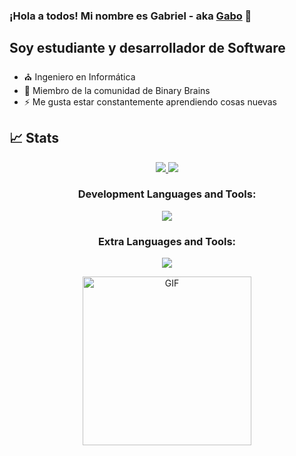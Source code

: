 ### ¡Hola a todos! Mi nombre es Gabriel - aka [Gabo][linkedin] 👋

## Soy estudiante y desarrollador de Software

- :church: Ingeniero en Informática
- :blue_heart: Miembro de la comunidad de Binary Brains
- ⚡ Me gusta estar constantemente aprendiendo cosas nuevas
## 📈 Stats 
<div align ="center">
  <a href="https://github.com/IngeGabo">
    <img src="https://github-readme-stats.vercel.app/api?username=IngeGabo&hide=stars&show_icons=true&theme=dracula&line_height=32">
  <img src="https://github-readme-stats.vercel.app/api/top-langs/?username=IngeGabo&count_private=true&theme=dracula">
  </a>
</div>
<div align="center">

<div align="center">
  <!--contenido 1-->
  <div align="center"> 
    <h3>Development Languages and Tools:</h3>
    <img  src="https://skillicons.dev/icons?i=github,java,maven,spring,hibernate,mysql" /> 
    <h3 >Extra Languages and Tools:</h3>
    <img  src="https://skillicons.dev/icons?i=js,html,css,c,arduino,py,vscode" /> 
  </div> 
    <!--contenido 2-->
 <div align="center">
   <p align="center">
    <img align="center" height="270px" alt="GIF" src="https://i.pinimg.com/originals/e4/26/70/e426702edf874b181aced1e2fa5c6cde.gif" />
  </p>
 </div>
</div>

[linkedin]:https://www.linkedin.com/in/inggabrieljgg/